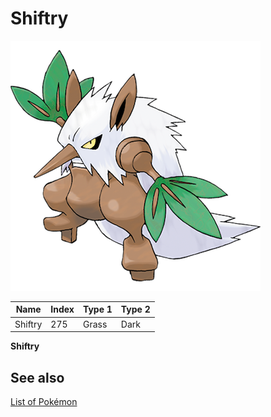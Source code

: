 # Shiftry


![Shiftry](images/275.png)

| **Name** | **Index** | **Type 1** | **Type 2** |
|----|----|----|----|
| Shiftry | 275 | Grass | Dark  |

**Shiftry** 

## See also

[List of Pokémon](../pokemon.md)
